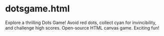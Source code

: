 # dotsgame.html
Explore a thrilling Dots Game! Avoid red dots, collect cyan for invincibility, and challenge high scores. Open-source HTML canvas game. Exciting fun!
